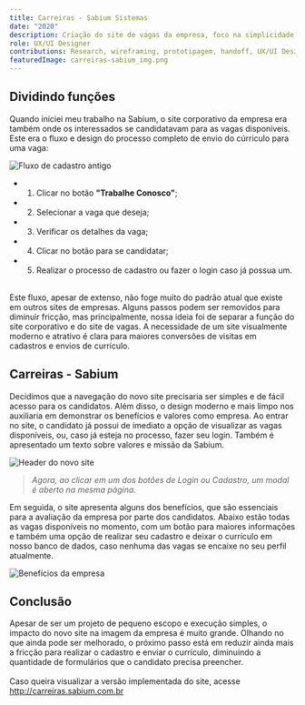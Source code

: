 ```yaml
---
title: Carreiras - Sabium Sistemas
date: "2020"
description: Criação do site de vagas da empresa, foco na simplicidade visual e facilidade de cadastro para as vagas.
role: UX/UI Designer
contributions: Research, wireframing, prototipagem, handoff, UX/UI Design
featuredImage: carreiras-sabium_img.png
---
```


## Dividindo funções

Quando iniciei meu trabalho na Sabium, o site corporativo da empresa era também onde os interessados se candidatavam para as vagas disponíveis.
Este era o fluxo e design do processo completo de envio do cúrriculo para uma vaga:

![Fluxo de cadastro antigo](/fluxo-atual.png)

- 1. Clicar no botão **"Trabalhe Conosco"**;
- 2. Selecionar a vaga que deseja;
- 3. Verificar os detalhes da vaga;
- 4. Clicar no botão para se candidatar;
- 5. Realizar o processo de cadastro ou fazer o login caso já possua um.

\
Este fluxo, apesar de extenso, não foge muito do padrão atual que existe em outros sites de empresas.
Alguns passos podem ser removidos para diminuir fricção, mas principalmente, nossa ideia foi de separar a função do site corporativo e do site de vagas.
A necessidade de um site visualmente moderno e atrativo é clara para maiores conversões de visitas em cadastros e envios de currículo.

## Carreiras - Sabium

Decidimos que a navegação do novo site precisaria ser simples e de fácil acesso para os candidatos. Além disso, o design moderno e mais limpo nos auxiliaria em demonstrar os benefícios e valores como empresa.
Ao entrar no site, o candidato já possui de imediato a opção de visualizar as vagas disponíveis, ou, caso já esteja no processo, fazer seu login. Também é apresentado um texto sobre valores e missão da Sabium.

![Header do novo site](/header_carreiras.png)

> _Agora, ao clicar em um dos botões de Login ou Cadastro, um modal é aberto na mesma página._

Em seguida, o site apresenta alguns dos benefícios, que são essenciais para a avaliação da empresa por parte dos candidatos.
Abaixo estão todas as vagas disponíveis no momento, com um botão para maiores informações e também uma opção de realizar seu cadastro e deixar o currículo em nosso banco de dados, caso nenhuma das vagas se encaixe no seu perfil atualmente.

![Benefícios da empresa](/vagas_carreiras.png)

## Conclusão

Apesar de ser um projeto de pequeno escopo e execução simples, o impacto do novo site na imagem da empresa é muito grande.
Olhando no que ainda pode ser melhorado, o próximo passo está em reduzir ainda mais a fricção para realizar o cadastro e enviar o currículo, diminuindo a quantidade de formulários que o candidato precisa preencher.\
\
Caso queira visualizar a versão implementada do site, acesse http://carreiras.sabium.com.br
